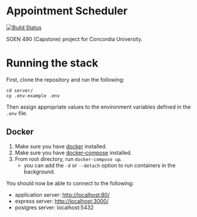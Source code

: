 # Appointment Scheduler

[![Build Status](https://travis-ci.com/vartanbeno/AppointmentScheduler.svg?token=246smhzQ1xhQqHvZsnxy&branch=master)](https://travis-ci.com/vartanbeno/AppointmentScheduler)

SOEN 490 (Capstone) project for Concordia University.

# Running the stack

First, clone the repository and run the following:

```
cd server/
cp .env-example .env
```

Then assign appropriate values to the environment variables defined in the `.env` file.

## Docker

1. Make sure you have [docker](https://docs.docker.com/install/#supported-platforms) installed.
2. Make sure you have [docker-compose](https://docs.docker.com/compose/install/#install-compose) installed.
3. From root directory, run `docker-compose up`.
    - you can add the `-d` or `--detach` option to run containers in the background.

You should now be able to connect to the following:

- application server: [http://localhost:80/](http://localhost:80/)
- express server: [http://localhost:3000/](http://localhost:3000/)
- postgres server: localhost:5432

